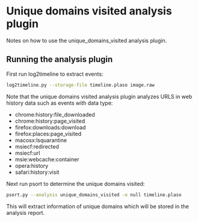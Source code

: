 # Unique domains visited analysis plugin

Notes on how to use the unique_domains_visited analysis plugin.

## Running the analysis plugin

First run log2timeline to extract events:

```bash
log2timeline.py --storage-file timeline.plaso image.raw
```

Note that the unique domains visited analysis plugin analyzes URLS in web
history data such as events with data type:

* chrome:history:file_downloaded
* chrome:history:page_visited
* firefox:downloads:download
* firefox:places:page_visited
* macosx:lsquarantine
* msiecf:redirected
* msiecf:url
* msie:webcache:container
* opera:history
* safari:history:visit

Next run psort to determine the unique domains visited:

```bash
psort.py --analysis unique_domains_visited -o null timeline.plaso
```

This will extract information of unique domains which will be stored in
the analysis report.
